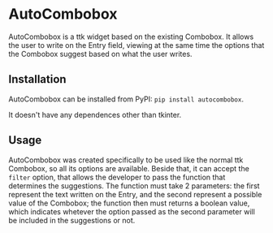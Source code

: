 # AutoCombobox

AutoCombobox is a ttk widget based on the existing Combobox. It allows the user to write on the Entry field, viewing at the same time the options that the Combobox suggest based on what the user writes.

## Installation

AutoCombobox can be installed from PyPI: `pip install autocombobox`.

It doesn't have any dependences other than tkinter.

## Usage

AutoCombobox was created specifically to be used like the normal ttk Combobox, so all its options are available.
Beside that, it can accept the `filter` option, that allows the developer to pass the function that determines the suggestions. The function must take 2 parameters: the first represent the text written on the Entry, and the second represent a possible value of the Combobox; the function then must returns a boolean value, which indicates whetever the option passed as the second parameter will be included in the suggestions or not.
